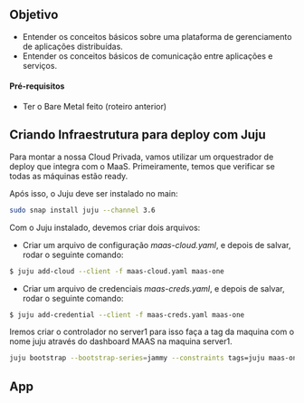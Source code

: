 ## Objetivo

- Entender os conceitos básicos sobre uma plataforma de gerenciamento de aplicações distribuídas.
- Entender os conceitos básicos de comunicação entre aplicações e serviços.

#### Pré-requisitos

- Ter o Bare Metal feito (roteiro anterior)

## Criando Infraestrutura para deploy com Juju

Para montar a nossa Cloud Privada, vamos utilizar um orquestrador de deploy que integra com o MaaS. Primeiramente, temos que verificar 
se todas as máquinas estão ready.

Após isso, o Juju deve ser instalado no main:

<!-- termynal -->

``` bash
sudo snap install juju --channel 3.6
```

Com o Juju instalado, devemos criar dois arquivos:

- Criar um arquivo de configuração _maas-cloud.yaml_, e depois de salvar, rodar o seguinte comando:
    <!-- termynal -->
``` bash
$ juju add-cloud --client -f maas-cloud.yaml maas-one
```

- Criar um arquivo de credenciais _maas-creds.yaml_, e depois de salvar, rodar o seguinte comando:
    <!-- termynal -->
``` bash
$ juju add-credential --client -f maas-creds.yaml maas-one
```

Iremos criar o controlador no server1 para isso faça a tag da maquina com o nome juju através do dashboard MAAS na maquina server1.

<!-- termynal -->
``` bash
juju bootstrap --bootstrap-series=jammy --constraints tags=juju maas-one maas-controller
```


## App






